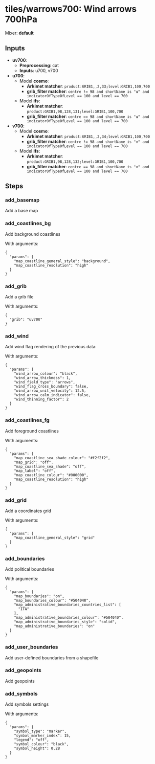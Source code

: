 # tiles/warrows700: Wind arrows 700hPa

Mixer: **default**

## Inputs

* **uv700**:
    * **Preprocessing**: cat
    * **Inputs**: u700, v700
* **u700**:
    * Model **cosmo**:
        * **Arkimet matcher**: `product:GRIB1,,2,33;level:GRIB1,100,700`
        * **grib_filter matcher**: `centre != 98 and shortName is "u" and indicatorOfTypeOfLevel == 100 and level == 700`
    * Model **ifs**:
        * **Arkimet matcher**: `product:GRIB1,98,128,131;level:GRIB1,100,700`
        * **grib_filter matcher**: `centre == 98 and shortName is "u" and indicatorOfTypeOfLevel == 100 and level == 700`
* **v700**:
    * Model **cosmo**:
        * **Arkimet matcher**: `product:GRIB1,,2,34;level:GRIB1,100,700`
        * **grib_filter matcher**: `centre != 98 and shortName is "v" and indicatorOfTypeOfLevel == 100 and level == 700`
    * Model **ifs**:
        * **Arkimet matcher**: `product:GRIB1,98,128,132;level:GRIB1,100,700`
        * **grib_filter matcher**: `centre == 98 and shortName is "v" and indicatorOfTypeOfLevel == 100 and level == 700`

## Steps

### add_basemap

Add a base map


### add_coastlines_bg

Add background coastlines

With arguments:
```
{
  "params": {
    "map_coastline_general_style": "background",
    "map_coastline_resolution": "high"
  }
}
```

### add_grib

Add a grib file

With arguments:
```
{
  "grib": "uv700"
}
```

### add_wind

Add wind flag rendering of the previous data

With arguments:
```
{
  "params": {
    "wind_arrow_colour": "black",
    "wind_arrow_thickness": 1,
    "wind_field_type": "arrows",
    "wind_flag_cross_boundary": false,
    "wind_arrow_unit_velocity": 12.5,
    "wind_arrow_calm_indicator": false,
    "wind_thinning_factor": 2
  }
}
```

### add_coastlines_fg

Add foreground coastlines

With arguments:
```
{
  "params": {
    "map_coastline_sea_shade_colour": "#f2f2f2",
    "map_grid": "off",
    "map_coastline_sea_shade": "off",
    "map_label": "off",
    "map_coastline_colour": "#000000",
    "map_coastline_resolution": "high"
  }
}
```

### add_grid

Add a coordinates grid

With arguments:
```
{
  "params": {
    "map_coastline_general_style": "grid"
  }
}
```

### add_boundaries

Add political boundaries

With arguments:
```
{
  "params": {
    "map_boundaries": "on",
    "map_boundaries_colour": "#504040",
    "map_administrative_boundaries_countries_list": [
      "ITA"
    ],
    "map_administrative_boundaries_colour": "#504040",
    "map_administrative_boundaries_style": "solid",
    "map_administrative_boundaries": "on"
  }
}
```

### add_user_boundaries

Add user-defined boundaries from a shapefile


### add_geopoints

Add geopoints


### add_symbols

Add symbols settings

With arguments:
```
{
  "params": {
    "symbol_type": "marker",
    "symbol_marker_index": 15,
    "legend": "off",
    "symbol_colour": "black",
    "symbol_height": 0.28
  }
}
```

